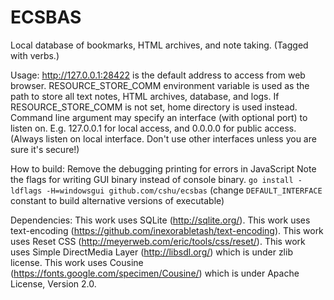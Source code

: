 # ECSBAS
Local database of bookmarks, HTML archives, and note taking. (Tagged with verbs.)

Usage: http://127.0.0.1:28422 is the default address to access from web browser. RESOURCE_STORE_COMM environment variable is used as the path to store all text notes, HTML archives, database, and logs. If RESOURCE_STORE_COMM is not set, home directory is used instead. Command line argument may specify an interface (with optional port) to listen on. E.g. 127.0.0.1 for local access, and 0.0.0.0 for public access. (Always listen on local interface. Don't use other interfaces unless you are sure it's secure!)

How to build:
Remove the debugging printing for errors in JavaScript
Note the flags for writing GUI binary instead of console binary. `go install -ldflags -H=windowsgui github.com/cshu/ecsbas`
(change `DEFAULT_INTERFACE` constant to build alternative versions of executable)

Dependencies:
This work uses SQLite (http://sqlite.org/).
This work uses text-encoding (https://github.com/inexorabletash/text-encoding).
This work uses Reset CSS (http://meyerweb.com/eric/tools/css/reset/).
This work uses Simple DirectMedia Layer (http://libsdl.org/) which is under zlib license.
This work uses Cousine (https://fonts.google.com/specimen/Cousine/) which is under Apache License, Version 2.0.

